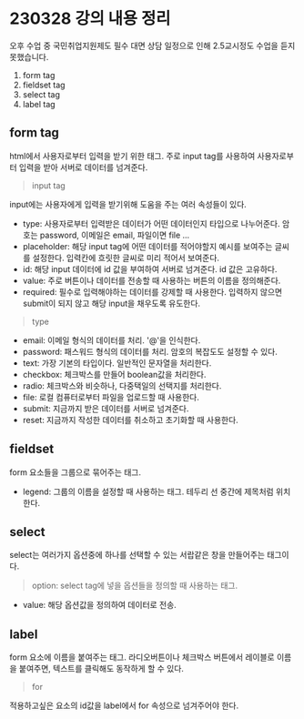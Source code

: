 # 230328 강의 내용 정리

오후 수업 중 국민취업지원제도 필수 대면 상담 일정으로 인해 2.5교시정도 수업을 듣지 못했습니다.

1. form tag
2. fieldset tag
3. select tag
4. label tag

## form tag

html에서 사용자로부터 입력을 받기 위한 태그. 주로 input tag를 사용하여 사용자로부터 입력을 받아 서버로 데이터를 넘겨준다.

> input tag

input에는 사용자에게 입력을 받기위해 도움을 주는 여러 속성들이 있다.

-   type: 사용자로부터 입력받은 데이터가 어떤 데이터인지 타입으로 나누어준다. 암호는 password, 이메일은 email, 파일이면 file ...
-   placeholder: 해당 input tag에 어떤 데이터를 적어야할지 예시를 보여주는 글씨를 설정한다. 입력칸에 흐릿한 글씨로 미리 적어서 보여준다.
-   id: 해당 input 데이터에 id 값을 부여하여 서버로 넘겨준다. id 값은 고유하다.
-   value: 주로 버튼이나 데이터를 전송할 때 사용하는 버튼의 이름을 정의해준다.
-   required: 필수로 입력해야하는 데이터를 강제할 때 사용한다. 입력하지 않으면 submit이 되지 않고 해당 input을 채우도록 유도한다.

> type

-   email: 이메일 형식의 데이터를 처리. '@'을 인식한다.
-   password: 패스워드 형식의 데이터를 처리. 암호의 복잡도도 설정할 수 있다.
-   text: 가장 기본의 타입이다. 일반적인 문자열을 처리한다.
-   checkbox: 체크박스를 만들어 boolean값을 처리한다.
-   radio: 체크박스와 비슷하나, 다중택일의 선택지를 처리한다.
-   file: 로컬 컴퓨터로부터 파일을 업로드할 때 사용한다.
-   submit: 지금까지 받은 데이터를 서버로 넘겨준다.
-   reset: 지금까지 작성한 데이터를 취소하고 초기화할 때 사용한다.

## fieldset

form 요소들을 그룹으로 묶어주는 태그.

-   legend: 그룹의 이름을 설정할 때 사용하는 태그. 테두리 선 중간에 제목처럼 위치한다.

## select

select는 여러가지 옵션중에 하나를 선택할 수 있는 서랍같은 창을 만들어주는 태그이다.

> option: select tag에 넣을 옵션들을 정의할 때 사용하는 태그.

-   value: 해당 옵션값을 정의하여 데이터로 전송.

## label

form 요소에 이름을 붙여주는 태그. 라디오버튼이나 체크박스 버튼에서 레이블로 이름을 붙여주면, 텍스트를 클릭해도 동작하게 할 수 있다.

> for

적용하고싶은 요소의 id값을 label에서 for 속성으로 넘겨주어야 한다.
